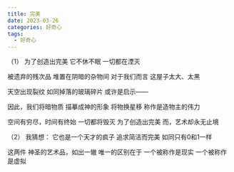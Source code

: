 ```yaml
---
title: 完美
date: 2023-03-26
categories: 好奇心
tags:
  - 好奇心
---
```


（1）
为了创造出完美
它不休不眠
一切都在湮灭
<!--more-->
被遗弃的残次品
堆置在阴暗的杂物间
对于我们而言
这屋子太大、太黑

天空出现裂纹
如同掉落的玻璃碎片
或许是启示——

因此，我们将暗物质
描摹成神的形象
将物换星移
称作是造物主的伟力

空间有穷尽，时间有终始
一切都将毁灭
为了创造出完美
而，艺术却永无止境

（2）
我猜想：
它也是一个天才的疯子
追求简洁而完美
如同只有0和1一样

这两件
神圣的艺术品，如出一辙
唯一的区别在于
一个被称作是现实
一个被称作是虚拟